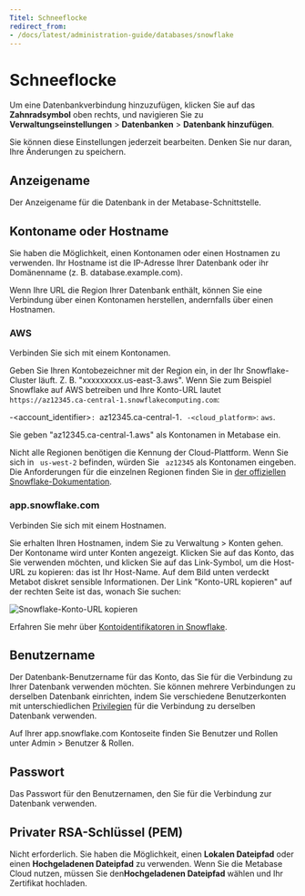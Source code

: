 ```yaml
---
Titel: Schneeflocke
redirect_from:
- /docs/latest/administration-guide/databases/snowflake
---
```



# Schneeflocke


Um eine Datenbankverbindung hinzuzufügen, klicken Sie auf das **Zahnradsymbol** oben rechts, und navigieren Sie zu **Verwaltungseinstellungen** > **Datenbanken** > **Datenbank hinzufügen**.


Sie können diese Einstellungen jederzeit bearbeiten. Denken Sie nur daran, Ihre Änderungen zu speichern.


## Anzeigename


Der Anzeigename für die Datenbank in der Metabase-Schnittstelle.


## Kontoname oder Hostname


Sie haben die Möglichkeit, einen Kontonamen oder einen Hostnamen zu verwenden. Ihr Hostname ist die IP-Adresse Ihrer Datenbank oder ihr Domänenname (z. B. database.example.com).


Wenn Ihre URL die Region Ihrer Datenbank enthält, können Sie eine Verbindung über einen Kontonamen herstellen, andernfalls über einen Hostnamen.


### AWS


Verbinden Sie sich mit einem Kontonamen.


Geben Sie Ihren Kontobezeichner mit der Region ein, in der Ihr Snowflake-Cluster läuft. Z. B. "xxxxxxxxx.us-east-3.aws". Wenn Sie zum Beispiel Snowflake auf AWS betreiben und Ihre Konto-URL lautet `https://az12345.ca-central-1.snowflakecomputing.com`:


-<account_identifier>`: `az12345.ca-central-1`.
-<cloud_platform>`: `aws`.


Sie geben "az12345.ca-central-1.aws" als Kontonamen in Metabase ein.


Nicht alle Regionen benötigen die Kennung der Cloud-Plattform. Wenn Sie sich in ` us-west-2` befinden, würden Sie ` az12345` als Kontonamen eingeben. Die Anforderungen für die einzelnen Regionen finden Sie in [der offiziellen Snowflake-Dokumentation](https://docs.snowflake.com/en/user-guide/admin-account-identifier.html#non-vps-account-locator-formats-by-cloud-platform-and-region).


### app.snowflake.com


Verbinden Sie sich mit einem Hostnamen.


Sie erhalten Ihren Hostnamen, indem Sie zu Verwaltung > Konten gehen. Der Kontoname wird unter Konten angezeigt. Klicken Sie auf das Konto, das Sie verwenden möchten, und klicken Sie auf das Link-Symbol, um die Host-URL zu kopieren: das ist Ihr Host-Name. Auf dem Bild unten verdeckt Metabot diskret sensible Informationen. Der Link "Konto-URL kopieren" auf der rechten Seite ist das, wonach Sie suchen:


![Snowflake-Konto-URL kopieren](../images/snowflake-kopieren-konto-URL.png)


Erfahren Sie mehr über [Kontoidentifikatoren in Snowflake](https://docs.snowflake.com/en/user-guide/admin-account-identifier).


## Benutzername


Der Datenbank-Benutzername für das Konto, das Sie für die Verbindung zu Ihrer Datenbank verwenden möchten. Sie können mehrere Verbindungen zu derselben Datenbank einrichten, indem Sie verschiedene Benutzerkonten mit unterschiedlichen [Privilegien](../users-roles-privileges.md) für die Verbindung zu derselben Datenbank verwenden.


Auf Ihrer app.snowflake.com Kontoseite finden Sie Benutzer und Rollen unter Admin > Benutzer & Rollen.


## Passwort


Das Passwort für den Benutzernamen, den Sie für die Verbindung zur Datenbank verwenden.


## Privater RSA-Schlüssel (PEM)


Nicht erforderlich. Sie haben die Möglichkeit, einen **Lokalen Dateipfad** oder einen **Hochgeladenen Dateipfad** zu verwenden. Wenn Sie die Metabase Cloud nutzen, müssen Sie den**Hochgeladenen Dateipfad** wählen und Ihr Zertifikat hochladen.
